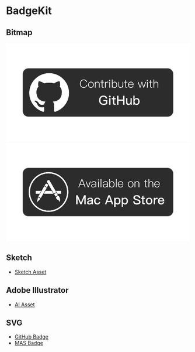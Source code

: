 # BadgeKit

## Bitmap

[![github-badge-bitmap](/bitmap/github-badge/github-badge@1x.png)](/bitmap/github-badge)
[![mas-badge-bitmap](/bitmap/mas-badge/mas-badge@1x.png)](/bitmap/mas-badge)

## Sketch

* [Sketch Asset](/sketch)

## Adobe Illustrator

* [AI Asset](/ai/badge-kit.ai)

## SVG

* [GitHub Badge](/svg/github-badge.svg)
* [MAS Badge](/svg/mas-badge.svg)

